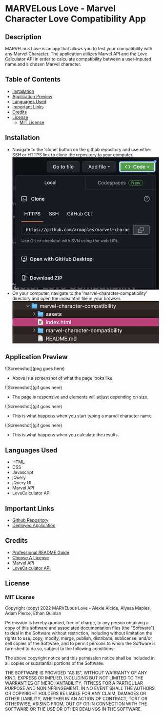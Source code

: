 # MARVELous Love - Marvel Character Love Compatibility App

## Description
MARVELous Love is an app that allows you to test your compatibility with any Marvel Character. The application utilizes Marvel API and the Love Calculator API in order to calculate compatibility between a user-inputed name and a chosen Marvel character. 

## Table of Contents

- [Installation](#installation)
- [Application Preview](#application-preview)
- [Languages Used](#languages-used)
- [Important Links](#important-links)
- [Credits](#credits)
- [License](#license)
    - [MIT License](#mit-license)

## Installation

- Navigate to the 'clone' button on the github repository and use either SSH or HTTPS link to clone the repository to your computer.
![Screenshot](./assets/images/installation1.png)
- On your computer, navigate to the 'marvel-character-compatibility' directory and open the index.html file in your browser. 
![Screenshot](./assets/images/installation2.png)

## Application Preview

![Screenshot](png goes here)
- Above is a screenshot of what the page looks like.

![Screenshot](gif goes here)
- The page is responsive and elements will adjust depending on size.

![Screenshot](gif goes here)
- This is what happens when you start typing a marvel character name. 

![Screenshot](gif goes here)
- This is what happens when you calculate the results.

## Languages Used

- HTML
- CSS
- Javascript
- jQuery
- jQuery UI
- Marvel API
- LoveCalculator API

## Important Links

- [Github Repository](https://github.com/armaples/marvel-character-compatibility)
- [Deployed Application](https://armaples.github.io/marvel-character-compatibility)

## Credits
- [Professional README Guide](https://coding-boot-camp.github.io/full-stack/github/professional-readme-guide) 
- [Choose A License](https://choosealicense.com/licenses/mit/)
- [Marvel API](https://developer.marvel.com/)
- [LoveCalculator API](https://rapidapi.com/ajith/api/love-calculator)

## License

### MIT License

Copyright (copy) 2022 MARVELous Love - Alexie Alcide, Alyssa Maples, Adam Pierce, Ethan Quinlan

Permission is hereby granted, free of charge, to any person obtaining a copy
of this software and associated documentation files (the "Software"), to deal
in the Software without restriction, including without limitation the rights
to use, copy, modify, merge, publish, distribute, sublicense, and/or sell
copies of the Software, and to permit persons to whom the Software is
furnished to do so, subject to the following conditions:

The above copyright notice and this permission notice shall be included in all
copies or substantial portions of the Software.

THE SOFTWARE IS PROVIDED "AS IS", WITHOUT WARRANTY OF ANY KIND, EXPRESS OR
IMPLIED, INCLUDING BUT NOT LIMITED TO THE WARRANTIES OF MERCHANTABILITY,
FITNESS FOR A PARTICULAR PURPOSE AND NONINFRINGEMENT. IN NO EVENT SHALL THE
AUTHORS OR COPYRIGHT HOLDERS BE LIABLE FOR ANY CLAIM, DAMAGES OR OTHER
LIABILITY, WHETHER IN AN ACTION OF CONTRACT, TORT OR OTHERWISE, ARISING FROM,
OUT OF OR IN CONNECTION WITH THE SOFTWARE OR THE USE OR OTHER DEALINGS IN THE
SOFTWARE.